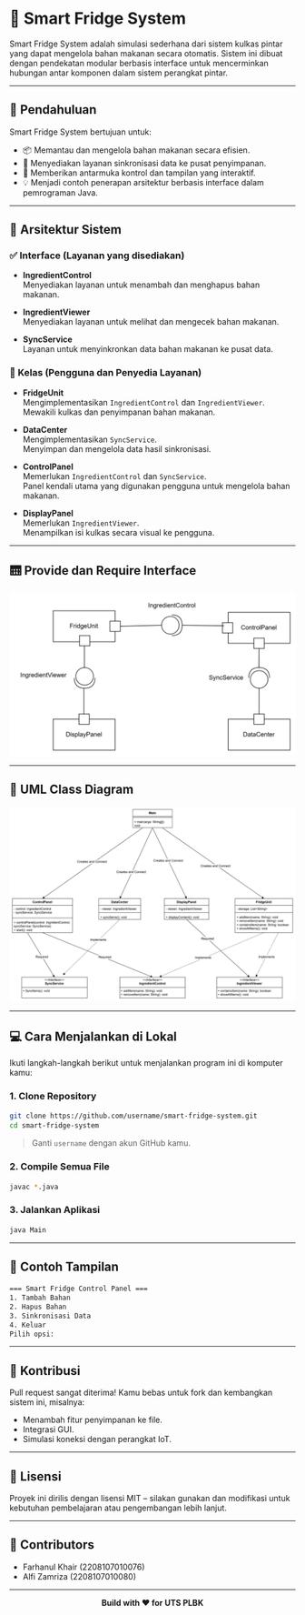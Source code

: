 # 🧊 Smart Fridge System

Smart Fridge System adalah simulasi sederhana dari sistem kulkas pintar yang dapat mengelola bahan makanan secara otomatis. Sistem ini dibuat dengan pendekatan modular berbasis interface untuk mencerminkan hubungan antar komponen dalam sistem perangkat pintar.

---

## 🧠 Pendahuluan

Smart Fridge System bertujuan untuk:
- 📦 Memantau dan mengelola bahan makanan secara efisien.
- 🔄 Menyediakan layanan sinkronisasi data ke pusat penyimpanan.
- 📱 Memberikan antarmuka kontrol dan tampilan yang interaktif.
- 💡 Menjadi contoh penerapan arsitektur berbasis interface dalam pemrograman Java.

---

## 🧱 Arsitektur Sistem

### ✅ Interface (Layanan yang disediakan)
- **IngredientControl**  
  Menyediakan layanan untuk menambah dan menghapus bahan makanan.

- **IngredientViewer**  
  Menyediakan layanan untuk melihat dan mengecek bahan makanan.

- **SyncService**  
  Layanan untuk menyinkronkan data bahan makanan ke pusat data.

### 🧩 Kelas (Pengguna dan Penyedia Layanan)
- **FridgeUnit**  
  Mengimplementasikan `IngredientControl` dan `IngredientViewer`.  
  Mewakili kulkas dan penyimpanan bahan makanan.

- **DataCenter**  
  Mengimplementasikan `SyncService`.  
  Menyimpan dan mengelola data hasil sinkronisasi.

- **ControlPanel**  
  Memerlukan `IngredientControl` dan `SyncService`.  
  Panel kendali utama yang digunakan pengguna untuk mengelola bahan makanan.

- **DisplayPanel**  
  Memerlukan `IngredientViewer`.  
  Menampilkan isi kulkas secara visual ke pengguna.

---

## 🛗 Provide dan Require Interface

![Provide and Required Interfaces](images/provide-required.png)

---

## 📃 UML Class Diagram

![UML](images/uml.png)

---

## 💻 Cara Menjalankan di Lokal

Ikuti langkah-langkah berikut untuk menjalankan program ini di komputer kamu:

### 1. Clone Repository

```bash
git clone https://github.com/username/smart-fridge-system.git
cd smart-fridge-system
```

> Ganti `username` dengan akun GitHub kamu.

### 2. Compile Semua File

```bash
javac *.java
```

### 3. Jalankan Aplikasi

```bash
java Main
```

---

## 🧪 Contoh Tampilan

```
=== Smart Fridge Control Panel ===
1. Tambah Bahan
2. Hapus Bahan
3. Sinkronisasi Data
4. Keluar
Pilih opsi:
```

---

## 🤝 Kontribusi

Pull request sangat diterima! Kamu bebas untuk fork dan kembangkan sistem ini, misalnya:
- Menambah fitur penyimpanan ke file.
- Integrasi GUI.
- Simulasi koneksi dengan perangkat IoT.

---

## 📄 Lisensi

Proyek ini dirilis dengan lisensi MIT – silakan gunakan dan modifikasi untuk kebutuhan pembelajaran atau pengembangan lebih lanjut.

---

## 👯 Contributors

- Farhanul Khair (2208107010076)
- Alfi Zamriza (2208107010080)

---

<p align="center"><b>Build with ❤️ for UTS PLBK</b></p>
